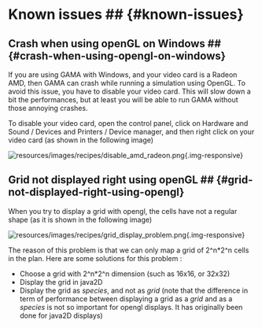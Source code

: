 # Known issues ## {#known-issues}

[//]: # (keyword|concept_opengl)
## Crash when using openGL on Windows ## {#crash-when-using-opengl-on-windows}

If you are using GAMA with Windows, and your video card is a Radeon AMD, then GAMA can crash while running a simulation using OpenGL. To avoid this issue, you have to disable your video card. This will slow down a bit the performances, but at least you will be able to run GAMA without those annoying crashes.

To disable your video card, open the control panel, click on Hardware and Sound / Devices and Printers / Device manager, and then right click on your video card (as shown in the following image)

![resources/images/recipes/disable_amd_radeon.png](gm_wiki/resources/images/recipes/disable_amd_radeon.png){.img-responsive}

[//]: # (keyword|concept_grid)
## Grid not displayed right using openGL ## {#grid-not-displayed-right-using-opengl}

When you try to display a grid with opengl, the cells have not a regular shape (as it is shown in the following image)

![resources/images/recipes/grid_display_problem.png](gm_wiki/resources/images/recipes/grid_display_problem.png){.img-responsive}

The reason of this problem is that we can only map a grid of 2^n*2^n cells in the plan. Here are some solutions for this problem :
- Choose a grid with 2^n*2^n dimension (such as 16x16, or 32x32)
- Display the grid in java2D
- Display the grid as _species_, and not as _grid_ (note that the difference in term of performance between displaying a grid as a _grid_ and as a _species_ is not so important for opengl displays. It has originally been done for java2D displays)